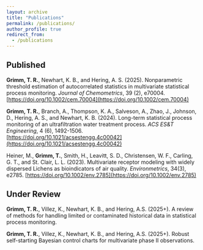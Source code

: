 ```yaml
---
layout: archive
title: "Publications"
permalink: /publications/
author_profile: true
redirect_from:
  - /publications
---
```


## Published

**Grimm, T. R.**, Newhart, K. B., and Hering, A. S. (2025). Nonparametric threshold estimation of autocorrelated statistics in multivariate statistical process monitoring. *Journal of Chemometrics*, 39 (2), e70004. [https://doi.org/10.1002/cem.70004](https://doi.org/10.1002/cem.70004)

**Grimm, T. R.**, Branch, A., Thompson, K. A., Salveson, A., Zhao, J., Johnson, D., Hering, A. S., and Newhart, K. B. (2024). Long-term statistical process monitoring of an ultrafiltration water treatment process. *ACS ES&T Engineering*, 4 (6), 1492-1506. [https://doi.org/10.1021/acsestengg.4c00042](https://doi.org/10.1021/acsestengg.4c00042)

Heiner, M., **Grimm, T.**, Smith, H., Leavitt, S. D., Christensen, W. F., Carling, G. T., and St. Clair, L. L. (2023). Multivariate receptor modeling with widely dispersed Lichens as bioindicators of air quality. *Environmetrics*, 34(3), e2785. [https://doi.org/10.1002/env.2785](https://doi.org/10.1002/env.2785)

## Under Review

**Grimm, T. R.**, Villez, K., Newhart, K. B., and Hering, A.S. (2025+). A review of methods for handling limited or contaminated historical data in statistical process monitoring.

**Grimm, T. R.**, Villez, K., Newhart, K. B., and Hering, A.S. (2025+). Robust self-starting Bayesian control charts for multivariate phase II observations.
